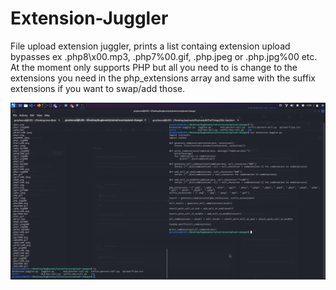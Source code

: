 # Extension-Juggler
File upload extension juggler, prints a list containg extension upload bypasses ex .php8\x00.mp3, .php7%00.gif, .php.jpeg or .php.jpg%00 etc. At the moment only supports PHP but all you need to is change to the extensions you need in
the php_extensions array and same with the suffix extensions if you want to swap/add those.

![screenshot.png](https://github.com/a6thmfsin/Extension-Juggler/blob/main/ext-juggler.png)
